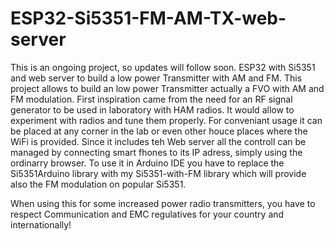 # ESP32-Si5351-FM-AM-TX-web-server
This is an ongoing project, so updates will follow soon.
ESP32 with Si5351 and web server to build a low power Transmitter with AM and FM.
This project allows to build an low power Transmitter actually a FVO with AM and FM modulation. First inspiration came from the need for an RF signal generator to be used in laboratory with HAM radios.
It would allow to experiment with radios and tune them properly. For conveniant usage it can be placed at any corner in the lab or even other houce places where the WiFi is provided.
Since it includes teh Web server all the controll can be managed by connecting smart fhones to its IP adress, simply using the ordinarry browser.
To use it in Arduino IDE you have to replace the Si5351Arduino library with my Si5351-with-FM library which will provide also the FM modulation on popular Si5351.

When using this for some increased power radio transmitters, you have to respect Communication and EMC regulatives for your country and internationally!
